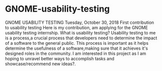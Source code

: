 # GNOME-usability-testing
 GNOME USABILITY  TESTING Tuesday, October 30, 2018 First contribution to usability testing Here is my contribution, am applying for the GNOME usability testing internship.  What is usability testing? Usability testing to me is a process,a crucial process that developers need to determine the impact of a software to the general public. This process is important as it helps determine the usefulness of a software,making sure that it achieves it's designed roles in the community. I am interested in this project as I am hoping to unravel better ways to accomplish tasks and showcase/recommend new ideas?.
